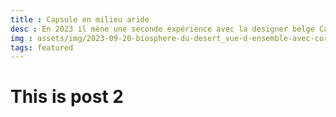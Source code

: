 ```yaml
---
title : Capsule en milieu aride
desc : En 2023 il mène une seconde expérience avec la designer belge Caroline Pultz, cette fois en milieu aride, dans le désert mexicain. Culture de champignons, de plantes et d’algues, utilisation de l'énergie solaire, matériaux biosourcés, utilisation de l'eau en circuit fermé... Sur 60m², l'écosystème de cette nouvelle Biosphère est un habitat qui ne génère plus de déchets, mais des ressources.
img : assets/img/2023-09-20-biosphere-du-desert_vue-d-ensemble-avec-corentin-et-caroline_credit_-laurent-sardi-low-tech-lab-2-3-1.png
tags: featured
---
```

# This is post 2




